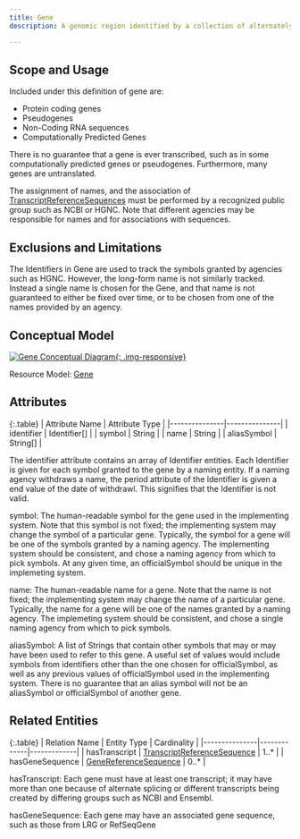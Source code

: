 ```yaml
---
title: Gene
description: A genomic region identified by a collection of alternately spliced ReferenceTranscriptSequences, given a name by one or more naming agencies.

---
```


Scope and Usage
---------------

Included under this definition of gene are:

+ Protein coding genes
+ Pseudogenes
+ Non-Coding RNA sequences
+ Computationally Predicted Genes

There is no guarantee that a gene is ever transcribed, such as in some computationally predicted genes or pseudogenes.   Furthermore, many genes are untranslated.

The assignment of names, and the association of [TranscriptReferenceSequences](/allele/conceptual/reference_sequence/transcript_reference_sequence.html) must be performed by a recognized public group such as NCBI or HGNC.  Note that different agencies may be responsible for names and for associations with sequences.

Exclusions and Limitations
--------------------------

The Identifiers in Gene are used to track the symbols granted by agencies such as HGNC.  However, the long-form name is not similarly tracked.  Instead a single name is chosen for the Gene, and that name is not guaranteed to either be fixed over time, or to be chosen from one of the names provided by an agency.

Conceptual Model
----------------

[![Gene Conceptual Diagram](/images/GeneConceptual.svg){: .img-responsive}](/images/GeneConceptual.svg)

Resource Model: [Gene](/allele/resource/gene/index.html#resource_model)

Attributes
----------

{:.table}
| Attribute Name | Attribute Type |
|---------------|---------------|
| identifier     | Identifier[] |
| symbol | String |
| name           | String |
| aliasSymbol    | String[] |

The identifier attribute contains an array of Identifier entities. Each Identifier is given for each symbol granted to the gene by a naming entity.  If a naming agency withdraws a name, the period attribute of the Identifier is given a end value of the date of withdrawl.  This signifies that the Identifier is not valid.

symbol: The human-readable symbol for the gene used in the implementing system.  Note that this symbol is not fixed; the implementing system may change the symbol of a particular gene.  Typically, the symbol for a gene will be one of the symbols granted by a naming agency.  The implementing system should be consistent, and chose a naming agency from which to pick symbols.  At any given time, an officialSymbol should be unique in the implemeting system.

name: The human-readable name for a gene.  Note that the name is not fixed; the implementing system may change the name of a particular gene.  Typically, the name for a gene will be one of the names granted by a naming agency.  The implemeting system should be consistent, and chose a single naming agency from which to pick symbols.

aliasSymbol: A list of Strings that contain other symbols that may or may have been used to refer to this gene.  A useful set of values would include symbols from identifiers other than the one chosen for officialSymbol, as well as any previous values of officialSymbol used in the implementing system.  There is no guarantee that an alias symbol will not be an aliasSymbol or officialSymbol of another gene.

Related Entities
----------------

{:.table}
| Relation Name | Entity Type | Cardinality |
|---------------|-------------|-------------|
| hasTranscript | [TranscriptReferenceSequence](/allele/conceptual/reference_sequence/transcript_reference_sequence.html) | 1..* |
| hasGeneSequence | [GeneReferenceSequence](/allele/conceptual/reference_sequence/gene_reference_sequence.html) | 0..* |

hasTranscript:   Each gene must have at least one transcript; it may have more than one because of alternate splicing or different transcripts being created by differing groups such as NCBI and Ensembl.

hasGeneSequence:  Each gene may have an associated gene sequence, such as those from LRG or RefSeqGene
